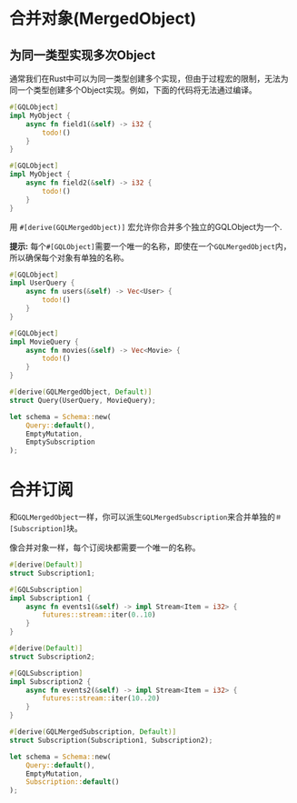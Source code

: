 # 合并对象(MergedObject)

## 为同一类型实现多次Object

通常我们在Rust中可以为同一类型创建多个实现，但由于过程宏的限制，无法为同一个类型创建多个Object实现。例如，下面的代码将无法通过编译。

```rust
#[GQLObject]
impl MyObject {
    async fn field1(&self) -> i32 {
        todo!()
    }
}

#[GQLObject]
impl MyObject {
    async fn field2(&self) -> i32 {
        todo!()    
    }
}
```

用 `#[derive(GQLMergedObject)]` 宏允许你合并多个独立的GQLObject为一个.

**提示:** 每个`#[GQLObject]`需要一个唯一的名称，即使在一个`GQLMergedObject`内，所以确保每个对象有单独的名称。

```rust
#[GQLObject]
impl UserQuery {
    async fn users(&self) -> Vec<User> {
        todo!()
    }
}

#[GQLObject]
impl MovieQuery {
    async fn movies(&self) -> Vec<Movie> {
        todo!()
    }
}

#[derive(GQLMergedObject, Default)]
struct Query(UserQuery, MovieQuery);

let schema = Schema::new(
    Query::default(),
    EmptyMutation,
    EmptySubscription
);
```

# 合并订阅

和`GQLMergedObject`一样，你可以派生`GQLMergedSubscription`来合并单独的`＃[Subscription]`块。

像合并对象一样，每个订阅块都需要一个唯一的名称。

```rust
#[derive(Default)]
struct Subscription1;

#[GQLSubscription]
impl Subscription1 {
    async fn events1(&self) -> impl Stream<Item = i32> {
        futures::stream::iter(0..10)
    }
}

#[derive(Default)]
struct Subscription2;

#[GQLSubscription]
impl Subscription2 {
    async fn events2(&self) -> impl Stream<Item = i32> {
        futures::stream::iter(10..20)
    }
}

#[derive(GQLMergedSubscription, Default)]
struct Subscription(Subscription1, Subscription2);

let schema = Schema::new(
    Query::default(),
    EmptyMutation,
    Subscription::default()
);
```
